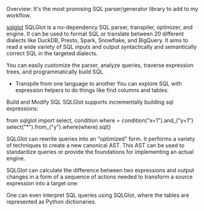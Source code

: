 Overview: It's the most promising SQL parser/generator library to add to my workflow. 

[sqlglot](https://github.com/tobymao/sqlglot)
SQLGlot is a no-dependency SQL parser, transpiler, optimizer, and engine. It can be used to format SQL or translate between 20 different dialects like DuckDB, Presto, Spark, Snowflake, and BigQuery. It aims to read a wide variety of SQL inputs and output syntactically and semantically correct SQL in the targeted dialects.

You can easily customize the parser, analyze queries, traverse expression trees, and programmatically build SQL.

* Transpile from one language to another
You can explore SQL with expression helpers to do things like find columns and tables:

Build and Modify SQL
SQLGlot supports incrementally building sql expressions:

from sqlglot import select, condition
where = condition("x=1").and_("y=1")
select("*").from_("y").where(where).sql()

SQLGlot can rewrite queries into an "optimized" form. It performs a variety of techniques to create a new canonical AST. This AST can be used to standardize queries or provide the foundations for implementing an actual engine.

SQLGlot can calculate the difference between two expressions and output changes in a form of a sequence of actions needed to transform a source expression into a target one:

One can even interpret SQL queries using SQLGlot, where the tables are represented as Python dictionaries.